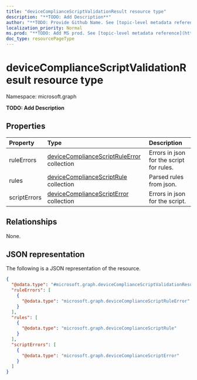 ```yaml
---
title: "deviceComplianceScriptValidationResult resource type"
description: "**TODO: Add Description**"
author: "**TODO: Provide Github Name. See [topic-level metadata reference](https://msgo.azurewebsites.net/add/document/guidelines/metadata.html#topic-level-metadata)**"
localization_priority: Normal
ms.prod: "**TODO: Add MS prod. See [topic-level metadata reference](https://msgo.azurewebsites.net/add/document/guidelines/metadata.html#topic-level-metadata)**"
doc_type: resourcePageType
---
```


# deviceComplianceScriptValidationResult resource type

Namespace: microsoft.graph



**TODO: Add Description**

## Properties
|Property|Type|Description|
|:---|:---|:---|
|ruleErrors|[deviceComplianceScriptRuleError](../resources/devicecompliancescriptruleerror.md) collection|Errors in json for the script for rules.|
|rules|[deviceComplianceScriptRule](../resources/devicecompliancescriptrule.md) collection|Parsed rules from json.|
|scriptErrors|[deviceComplianceScriptError](../resources/devicecompliancescripterror.md) collection|Errors in json for the script.|

## Relationships
None.

## JSON representation
The following is a JSON representation of the resource.
<!-- {
  "blockType": "resource",
  "@odata.type": "microsoft.graph.deviceComplianceScriptValidationResult"
}
-->
``` json
{
  "@odata.type": "#microsoft.graph.deviceComplianceScriptValidationResult",
  "ruleErrors": [
    {
      "@odata.type": "microsoft.graph.deviceComplianceScriptRuleError"
    }
  ],
  "rules": [
    {
      "@odata.type": "microsoft.graph.deviceComplianceScriptRule"
    }
  ],
  "scriptErrors": [
    {
      "@odata.type": "microsoft.graph.deviceComplianceScriptError"
    }
  ]
}
```

